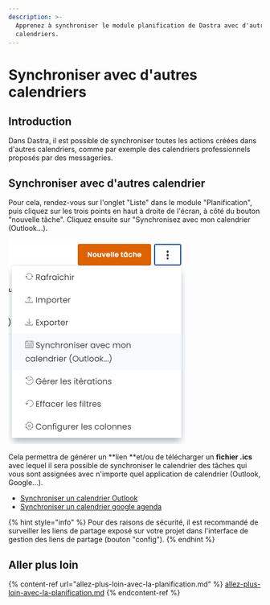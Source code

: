 ```yaml
---
description: >-
  Apprenez à synchroniser le module planification de Dastra avec d'autres
  calendriers.
---
```


# Synchroniser avec d'autres calendriers

## Introduction

Dans Dastra, il est possible de synchroniser toutes les actions créées dans d'autres calendriers, comme par exemple des calendriers professionnels proposés par des messageries.

## Synchroniser avec d'autres calendrier

Pour cela, rendez-vous sur l'onglet "Liste" dans le module "Planification", puis cliquez sur les trois points en haut à droite de l'écran, à côté du bouton "nouvelle tâche". Cliquez ensuite sur "Synchronisez avec mon calendrier (Outlook...).

![Le menu déroulant des tâches.](<../../.gitbook/assets/image (238).png>)

Cela permettra de générer un **lien **et/ou de télécharger un **fichier .ics** avec lequel il sera possible de synchroniser le calendrier des tâches qui vous sont assignées avec n'importe quel application de calendrier (Outlook, Google...).

* [Synchroniser un calendrier Outlook](https://support.microsoft.com/fr-fr/office/importer-des-calendriers-dans-outlook-8e8364e1-400e-4c0f-a573-fe76b5a2d379)
* [Synchroniser un calendrier google agenda](https://support.google.com/calendar/answer/37118?hl=fr\&co=GENIE.Platform%3DDesktop)

{% hint style="info" %}
Pour des raisons de sécurité, il est recommandé de surveiller les liens de partage exposé sur votre projet dans l'interface de gestion des liens de partage (bouton "config").
{% endhint %}

## Aller plus loin

{% content-ref url="allez-plus-loin-avec-la-planification.md" %}
[allez-plus-loin-avec-la-planification.md](allez-plus-loin-avec-la-planification.md)
{% endcontent-ref %}
